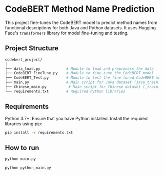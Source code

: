 # CodeBERT Method Name Prediction

This project fine-tunes the CodeBERT model to predict method names from functional descriptions for both Java and Python datasets. It uses Hugging Face's `transformers` library for model fine-tuning and testing.

## Project Structure

```bash
codebert_project/
│
├── data_load.py            # Module to load and preprocess the data
├── CodeBERT_FineTune.py    # Module to fine-tune the CodeBERT model
├── CodeBERT_Test.py        # Module to test the fine-tuned CodeBERT model
├── main.py                 # Main script for Java dataset (java_train.csv, java_test.csv)
├── Chinese_main.py          # Main script for Chinese dataset (_train.csv, python_test.csv)
└── requirements.txt        # Required Python libraries

```
## Requirements
Python 3.7+: Ensure that you have Python installed.
Install the required libraries using pip: 
```bash
pip install -r requirements.txt
```
## How to run
```bash
python main.py
```
```bash
python python_main.py
```
